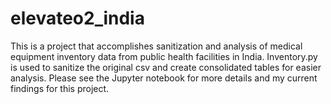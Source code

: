 # elevateo2_india
This is a project that accomplishes sanitization and analysis of medical equipment inventory data from public health facilities in India. Inventory.py is used to sanitize the original csv and create consolidated tables for easier analysis. Please see the Jupyter notebook for more details and my current findings for this project.
